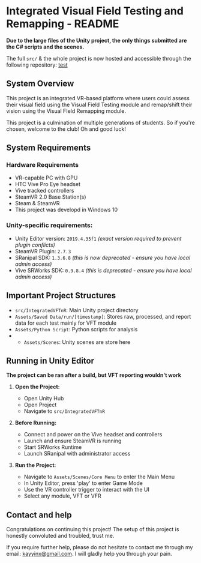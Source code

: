 # Integrated Visual Field Testing and Remapping - README

**Due to the large files of the Unity project, the only things submitted are the C# scripts and the scenes.**

The full `src/` & the whole project is now hosted and accessible through the following repository: [test]([test](https://github.com))

## System Overview

This project is an integrated VR-based platform where users could assess their visual field using the Visual Field Testing module and remap/shift their vision using the Visual FIeld Remapping module.

This project is a culmination of multiple generations of students. So if you're chosen, welcome to the club! Oh and good luck!

## System Requirements

### Hardware Requirements

* VR-capable PC with GPU
* HTC Vive Pro Eye headset
* Vive tracked controllers
* SteamVR 2.0 Base Station(s)
* Steam & SteamVR 
* This project was developd in Windows 10

### Unity-specific requirements:
* Unity Editor version: `2019.4.35f1` *(exact version required to prevent plugin conflicts)*
* SteamVR Plugin: `2.7.3`
* SRanipal SDK: `1.3.6.8` *(this is now deprecated - ensure you have local admin access)*
* Vive SRWorks SDK: `0.9.8.4` *(this is deprecated - ensure you have local admin access)*

## Important Project Structures

* `src/IntegratedVFTnR`: Main Unity project directory  
* `Assets/Saved Data/run/[timestamp]`: Stores raw, processed, and report data for each test mainly for VFT module
* `Assets/Python Script`: Python scripts for analysis 
* * `Assets/Scenes`: Unity scenes are store here


## Running in Unity Editor

**The project can be ran after a build, but VFT reporting wouldn't work**

1. **Open the Project:**
   * Open Unity Hub
   * Open Project
   * Navigate to `src/IntegratedVFTnR`  

2. **Before Running:**
   * Connect and power on the Vive headset and controllers
   * Launch and ensure SteamVR is running
   * Start SRWorks Runtime
   * Launch SRanipal with administrator access 

3. **Run the Project:**
   * Navigate to `Assets/Scenes/Core Menu` to enter the Main Menu  
   * In Unity Editor, press 'play' to enter Game Mode
   * Use the VR controller trigger to interact with the UI  
   * Select any module, VFT or VFR


## Contact and help
Congratulations on continuing this project! The setup of this project is honestly convoluted and troubled, trust me. 

If you require further help, please do not hesitate to contact me through my email: [kayyinx@gmail.com](kayyinx@gmail.com). I will gladly help you through your pain.